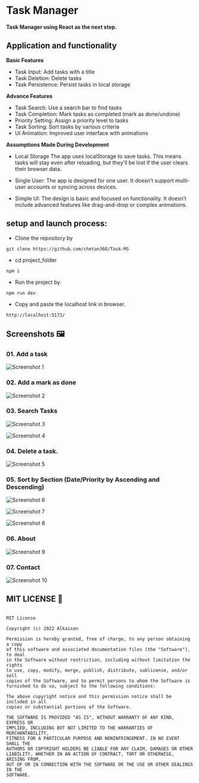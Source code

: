 # Task Manager

**Task Manager using React as the next step.**

## Application and functionality

**Basic Features**

- Task Input: Add tasks with a title
- Task Deletion: Delete tasks
- Task Persistence: Persist tasks in local storage

**Advance Features**

- Task Search: Use a search bar to find tasks
- Task Completion: Mark tasks as completed (mark as done/undone)
- Priority Setting: Assign a priority level to tasks
- Task Sorting: Sort tasks by various criteria
- UI Animation: Improved user interface with animations

**Assumptions Made During Development**

- Local Storage
  The app uses localStorage to save tasks. This means tasks will stay even after reloading, but they'll be lost if the user clears their browser data.

- Single User:
  The app is designed for one user. It doesn’t support multi-user accounts or syncing across devices.

- Simple UI:
  The design is basic and focused on functionality. It doesn’t include advanced features like drag-and-drop or complex animations.

## setup and launch process:

- Clone the repository by

```
git clone https://github.com/chetan360/Task-MS
```

- cd project_folder

```
npm i
```

- Run the project by.

```
npm run dev
```

- Copy and paste the localhost link in browser.

```
http://localhost:5173/
```

## Screenshots 🖼️

### 01. Add a task

![Screenshot 1](<project-images/Screenshot%20(79).png>)

### 02. Add a mark as done

![Screenshot 2](<project-images/Screenshot (84).png>)

### 03. Search Tasks

![Screenshot 3](<project-images/Screenshot (88).png>)

![Screenshot 4](<project-images/Screenshot (89).png>)

### 04. Delete a task.

![Screenshot 5](<project-images/Screenshot (80).png>)

### 05. Sort by Section (Date/Priority by Ascending and Descending)

![Screenshot 6](<project-images/Screenshot (85).png>)

![Screenshot 7](<project-images/Screenshot (86).png>)

![Screenshot 8](<project-images/Screenshot (87).png>)

### 06. About

![Screenshot 9](project-images/Screenshot%202024-11-16%20191927.png)

### 07. Contact

![Screenshot 10](<project-images/Screenshot 2024-11-16 192017.png>)

## MIT LICENSE 📔

```LICENSE

MIT License

Copyright (c) 2022 Alkaison

Permission is hereby granted, free of charge, to any person obtaining a copy
of this software and associated documentation files (the "Software"), to deal
in the Software without restriction, including without limitation the rights
to use, copy, modify, merge, publish, distribute, sublicense, and/or sell
copies of the Software, and to permit persons to whom the Software is
furnished to do so, subject to the following conditions:

The above copyright notice and this permission notice shall be included in all
copies or substantial portions of the Software.

THE SOFTWARE IS PROVIDED "AS IS", WITHOUT WARRANTY OF ANY KIND, EXPRESS OR
IMPLIED, INCLUDING BUT NOT LIMITED TO THE WARRANTIES OF MERCHANTABILITY,
FITNESS FOR A PARTICULAR PURPOSE AND NONINFRINGEMENT. IN NO EVENT SHALL THE
AUTHORS OR COPYRIGHT HOLDERS BE LIABLE FOR ANY CLAIM, DAMAGES OR OTHER
LIABILITY, WHETHER IN AN ACTION OF CONTRACT, TORT OR OTHERWISE, ARISING FROM,
OUT OF OR IN CONNECTION WITH THE SOFTWARE OR THE USE OR OTHER DEALINGS IN THE
SOFTWARE.
```
